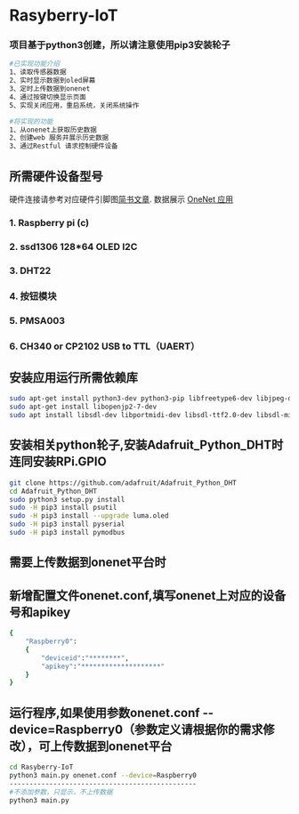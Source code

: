 # Rasyberry-IoT
### 项目基于python3创建，所以请注意使用pip3安装轮子
```sh
#已实现功能介绍
1、读取传感器数据
2、实时显示数据到oled屏幕
3、定时上传数据到onenet
4、通过按键切换显示页面
5、实现关闭应用，重启系统，关闭系统操作

#将实现的功能
1、从onenet上获取历史数据
2、创建web 服务并展示历史数据
3、通过Restful 请求控制硬件设备
```
## 所需硬件设备型号

硬件连接请参考对应硬件引脚图[简书文章](https://www.jianshu.com/u/06e291ec9827).
数据展示 [OneNet 应用](https://open.iot.10086.cn/appview/p/18739ef05c7a7c8bd6f631aa7e70b02a)

### 1. Raspberry pi (c)
### 2. ssd1306 128*64 OLED I2C
### 3. DHT22
### 4. 按钮模块
### 5. PMSA003
### 6. CH340 or CP2102 USB to TTL（UAERT）

## 安装应用运行所需依赖库
```sh
sudo apt-get install python3-dev python3-pip libfreetype6-dev libjpeg-dev build-essential
sudo apt-get install libopenjp2-7-dev
sudo apt install libsdl-dev libportmidi-dev libsdl-ttf2.0-dev libsdl-mixer1.2-dev libsdl-image1.2-dev
```

## 安装相关python轮子,安装Adafruit_Python_DHT时连同安装RPi.GPIO
```sh
git clone https://github.com/adafruit/Adafruit_Python_DHT
cd Adafruit_Python_DHT
sudo python3 setup.py install
sudo -H pip3 install psutil
sudo -H pip3 install --upgrade luma.oled
sudo -H pip3 install pyserial
sudo -H pip3 install pymodbus
```

## 需要上传数据到onenet平台时
## 新增配置文件onenet.conf,填写onenet上对应的设备号和apikey
```sh
{  
	"Raspberry0":  
	{     
		"deviceid":"********",
		"apikey":"********************"
	} 
} 
```

## 运行程序,如果使用参数onenet.conf --device=Raspberry0（参数定义请根据你的需求修改），可上传数据到onenet平台
```sh
cd Rasyberry-IoT
python3 main.py onenet.conf --device=Raspberry0
-----------------------------------------------
#不添加参数，只显示，不上传数据
python3 main.py
```


